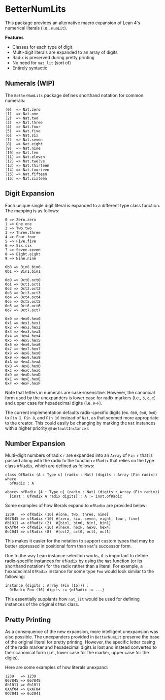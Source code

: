 # BetterNumLits

This package provides an alternative macro expansion of Lean 4's numerical literals (i.e., `numLit`). 

**Features**
- Classes for each type of digit
- Multi-digit literals are expanded to an array of digits
- Radix is preserved during pretty printing
- No need for `nat_lit` (sort of)
- Entirely syntactic

## Numerals (WIP)

The `BetterNumLits` package defines shorthand notation for common numerals:

```
(0)  => Nat.zero
(1)  => Nat.one
(2)  => Nat.two
(3)  => Nat.three
(4)  => Nat.four
(5)  => Nat.five
(6)  => Nat.six
(7)  => Nat.seven
(8)  => Nat.eight
(9)  => Nat.nine
(10) => Nat.ten
(11) => Nat.eleven
(12) => Nat.twelve
(13) => Nat.thirteen
(14) => Nat.fourteen
(15) => Nat.fifteen
(16) => Nat.sixteen
```

## Digit Expansion

Each unique single digit literal is expanded to a different type class function. The mapping is as follows:

```
0 => Zero.zero
1 => One.one
2 => Two.two
3 => Three.three
4 => Four.four
5 => Five.five
6 => Six.six
7 => Seven.seven
8 => Eight.eight
9 => Nine.nine

0b0 => Bin0.bin0
0b1 => Bin1.bin1

0o0 => Oct0.oct0
0o1 => Oct1.oct1
0o2 => Oct2.oct2
0o3 => Oct3.oct3
0o4 => Oct4.oct4
0o5 => Oct5.oct5
0o6 => Oct6.oct6
0o7 => Oct7.oct7

0x0 => Hex0.hex0
0x1 => Hex1.hex1
0x2 => Hex2.hex2
0x3 => Hex3.hex3
0x4 => Hex4.hex4
0x5 => Hex5.hex5
0x6 => Hex6.hex6
0x7 => Hex7.hex7
0x8 => Hex8.hex8
0x9 => Hex9.hex9
0xA => HexA.hexA
0xB => HexB.hexB
0xC => HexC.hexC
0xD => HexD.hexD
0xE => HexE.hexE
0xF => HexF.hexF
```

Note that letters in numerals are case-insensitive. However, the canonical form used by the unexpanders is lower case for radix markers (i.e., `b`, `o`, `x`) and upper case for hexadecimal digits (i.e. `A`-`F`).

The current implementation defaults radix-specific digits (ex. `0b0`, `0o0`, `0x0`) to `Fin 2`, `Fin 8`,  and `Fin 16` instead of `Nat`, as that seemed more appropriate to the creator. This could easily be changing by marking the `Nat` instances with a higher priority `@[defaultInstance]`.

## Number Expansion

Multi-digit numbers of radix `r` are expanded into an `Array` of `Fin r` that is passed along with the radix to the function `ofRadix` that relies on the type class `OfRadix`, which are defined as follows:

```lean
class OfRadix (A : Type u) (radix : Nat) (digits : Array (Fin radix)) where
  ofRadix : A

abbrev ofRadix {A : Type u} (radix : Nat) (digits : Array (Fin radix))
  [inst : OfRadix A radix digits] : A := inst.ofRadix
```

Some examples of how literals expand to `ofRadix` are provided below:

```
1239   => ofRadix (10) #[one, two, three, nine]
067845 => ofRadix (10) #[zero, six, seven, eight, four, five]
0b1011 => ofRadix (2)  #[bin1, bin0, bin1, bin1]
0xAf04 => ofRadix (16) #[hexA, hexF, hex0, hex4]
0o2041 => ofRadix (8)  #[oct2, oct0, oct4, oct1]
```

This makes it easier for the notation to support custom types that may be better expressed in positional form than `Nat`'s successor form.

Due to the way Lean instance selection works, it is important to define radix-specific instances for `OfRadix` by using the `Nat` function (or its shorthand notation) for the radix rather than a literal. For example, a hexadecimal `OfRadix` instance for some type `Foo` would look similar to the following:

```lean
instance {digits : Array (Fin (16))} : 
  OfRadix Foo (16) digits := {ofRadix := ...}
```

This essentially supplants how `nat_lit` would be used for defining instances of the original `OfNat` class.

## Pretty Printing

As a consequence of the new expansion, more intelligent unexpansion was also possible. The unexpanders provided in `BetterNumLit` preserve the base of the original literal for pretty printing. However, the specific letter casing of the radix marker and hexadecimal digits is lost and instead converted to their canonical form (i.e., lower case for the marker, upper case for the digits). 

Here are some examples of how literals unexpand:

```
1239   => 1239
067845 => 067845
0b1011 => 0b1011
0XAf04 => 0xAF04
0O2041 => 0o2041
```